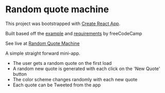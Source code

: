 # Random quote machine

This project was bootstrapped with [Create React App](https://github.com/facebook/create-react-app).

Built based off the [example](https://codepen.io/freeCodeCamp/full/qRZeGZ) and [requirements](https://www.freecodecamp.org/learn/front-end-libraries/front-end-libraries-projects/build-a-random-quote-machine) by freeCodeCamp

See live at [Random Quote Machine](https://danijels.github.io/random-quote-machine)

A simple straight forward mini-app.
- The user gets a random quote on the first load
- A random new quote is generated with each click on the 'New Quote' button
- The color scheme changes randomly with each new quote
- Each quote can be Tweeted from the app